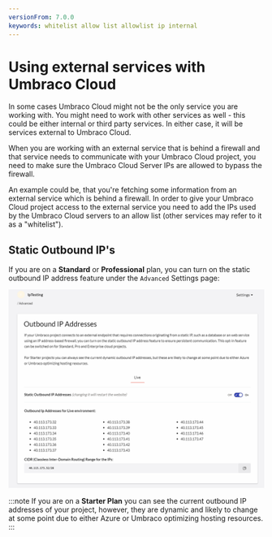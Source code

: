 ```yaml
---
versionFrom: 7.0.0
keywords: whitelist allow list allowlist ip internal
---
```


# Using external services with Umbraco Cloud

In some cases Umbraco Cloud might not be the only service you are working with. You might need to work with other services as well - this could be either internal or third party services. In either case, it will be services external to Umbraco Cloud.

When you are working with an external service that is behind a firewall and that service needs to communicate with your Umbraco Cloud project, you need to make sure the Umbraco Cloud Server IPs are allowed to bypass the firewall.

An example could be, that you're fetching some information from an external service which is behind a firewall. In order to give your Umbraco Cloud project access to the external service you need to add the IPs used by the Umbraco Cloud servers to an allow list (other services may refer to it as a "whitelist").

## Static Outbound IP's

If you are on a **Standard** or **Professional** plan, you can turn on the static outbound IP address feature under the `Advanced` Settings page:

![Static Outbound IP's](images/Static_IPs.png)

:::note
If you are on a **Starter Plan** you can see the current outbound IP addresses of your project, however, they are dynamic and likely to change at some point due to either Azure or Umbraco optimizing hosting resources.
:::